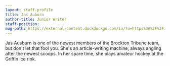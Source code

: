 ```yaml
---
layout: staff-profile
title: Jas Auburn
author-title: Junior Writer
staff-position: 
mug-path: https://external-content.duckduckgo.com/iu/?u=https%3A%2F%2Fimprimis.hillsdale.edu%2Fwp-content%2Fuploads%2F1974%2F02%2FStack-of-Old-Newspapers.jpg&f=1&nofb=1&ipt=ca0d9786e63f70d482c378382dc08e047b69768e1a7d58338a83aa0bd00b1eaa&ipo=images
---
```

<p class="About">Jas Ausburn is one of the newest members of the Brockton Tribune team, but don't let that fool you. She's an article-writing machine, always angling after the newest scoops. In her spare time, she plays amateur hockey at the Griffin ice rink.</p>